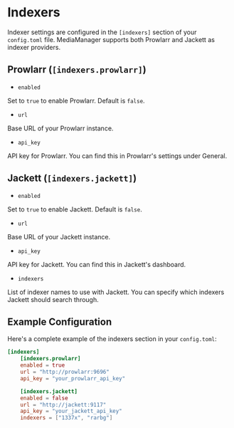 # Indexers

Indexer settings are configured in the `[indexers]` section of your `config.toml` file. MediaManager supports both Prowlarr and Jackett as indexer providers.

## Prowlarr (`[indexers.prowlarr]`)

- `enabled`

Set to `true` to enable Prowlarr. Default is `false`.

- `url`

Base URL of your Prowlarr instance.

- `api_key`

API key for Prowlarr. You can find this in Prowlarr's settings under General.

## Jackett (`[indexers.jackett]`)

- `enabled`

Set to `true` to enable Jackett. Default is `false`.

- `url`

Base URL of your Jackett instance.

- `api_key`

API key for Jackett. You can find this in Jackett's dashboard.

- `indexers`

List of indexer names to use with Jackett. You can specify which indexers Jackett should search through.

## Example Configuration

Here's a complete example of the indexers section in your `config.toml`:

```toml
[indexers]
    [indexers.prowlarr]
    enabled = true
    url = "http://prowlarr:9696"
    api_key = "your_prowlarr_api_key"

    [indexers.jackett]
    enabled = false
    url = "http://jackett:9117"
    api_key = "your_jackett_api_key"
    indexers = ["1337x", "rarbg"]
```
